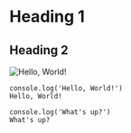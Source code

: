 # Heading 1
## Heading 2

![Hello, World!](https://github.com/2kjen/skills-communicate-using-markdown/assets/90683973/f5b3ba33-6efb-48ca-bfd3-a6149d8c0f26)

```
console.log('Hello, World!')
Hello, World!

console.log('What's up?')
What's up?
```
